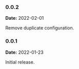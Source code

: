 ### 0.0.2

**Date:** 2022-02-01

Remove duplicate configuration.

### 0.0.1

**Date:** 2022-01-23

Initial release.